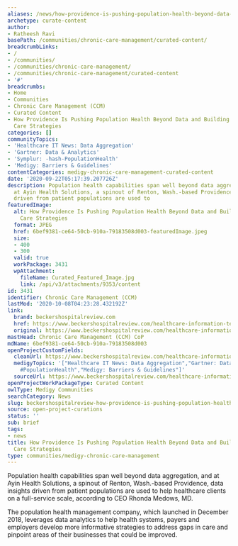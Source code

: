 ```yaml
---
aliases: /news/how-providence-is-pushing-population-health-beyond-data-and-building-comprehensive-care-strategies
archetype: curate-content
author:
- Ratheesh Ravi
basePath: /communities/chronic-care-management/curated-content/
breadcrumbLinks:
- /
- /communities/
- /communities/chronic-care-management/
- /communities/chronic-care-management/curated-content
- '#'
breadcrumbs:
- Home
- Communities
- Chronic Care Management (CCM)
- Curated Content
- How Providence Is Pushing Population Health Beyond Data and Building Comprehensive
  Care Strategies
categories: []
communityTopics:
- 'Healthcare IT News: Data Aggregation'
- 'Gartner: Data & Analytics'
- 'Symplur: -hash-PopulationHealth'
- 'Medigy: Barriers & Guidelines'
contentCategories: medigy-chronic-care-management-curated-content
date: '2020-09-22T05:17:39.207726Z'
description: Population health capabilities span well beyond data aggregation, and
  at Ayin Health Solutions, a spinout of Renton, Wash.-based Providence, data insights
  driven from patient populations are used to
featuredImage:
  alt: How Providence Is Pushing Population Health Beyond Data and Building Comprehensive
    Care Strategies
  format: JPEG
  href: 6bef9381-ce64-50cb-910a-79183508d003-featuredImage.jpeg
  size:
  - 400
  - 300
  valid: true
  workPackage: 3431
  wpAttachment:
    fileName: Curated_Featured_Image.jpg
    link: /api/v3/attachments/9353/content
id: 3431
identifier: Chronic Care Management (CCM)
lastMod: '2020-10-08T04:23:28.432192Z'
link:
  brand: beckershospitalreview.com
  href: https://www.beckershospitalreview.com/healthcare-information-technology/how-providence-is-pushing-population-health-beyond-data-and-building-comprehensive-care-strategies.html
  original: https://www.beckershospitalreview.com/healthcare-information-technology/how-providence-is-pushing-population-health-beyond-data-and-building-comprehensive-care-strategies.html
mastHead: Chronic Care Management (CCM) CoP
mdName: 6bef9381-ce64-50cb-910a-79183508d003
openProjectCustomFields:
  cleanUrl: https://www.beckershospitalreview.com/healthcare-information-technology/how-providence-is-pushing-population-health-beyond-data-and-building-comprehensive-care-strategies.html
  medigyTopics: '["Healthcare IT News: Data Aggregation","Gartner: Data & Analytics","Symplur:
    #PopulationHealth","Medigy: Barriers & Guidelines"]'
  sourceUrl: https://www.beckershospitalreview.com/healthcare-information-technology/how-providence-is-pushing-population-health-beyond-data-and-building-comprehensive-care-strategies.html
openProjectWorkPackageType: Curated Content
owlType: Medigy Communities
searchCategory: News
slug: beckershospitalreview-how-providence-is-pushing-population-health-beyond-data-and-building-comprehensive-care-strategies
source: open-project-curations
status: ''
sub: brief
tags:
- news
title: How Providence Is Pushing Population Health Beyond Data and Building Comprehensive
  Care Strategies
type: communities/medigy-chronic-care-management
---
```


<p>Population health capabilities span well beyond data aggregation, and at Ayin Health Solutions, a spinout of Renton, Wash.-based Providence, data insights driven from patient populations are used to help healthcare clients on a full-service scale, according to CEO Rhonda Medows, MD.</p><p>The population health management company, which launched in December 2018, leverages data analytics to help health systems, payers and employers develop more informative strategies to address gaps in care and pinpoint areas of their businesses that could be improved.&nbsp;</p>